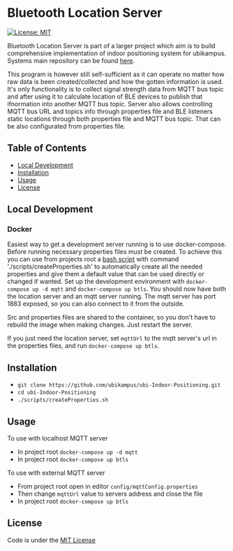 # Bluetooth Location Server

[![License: MIT](https://img.shields.io/badge/License-MIT-green.svg)](https://opensource.org/licenses/MIT)

Bluetooth Location Server is part of a larger project which aim is to build comprehensive implementation of indoor positioning system for ubikampus. Systems main repository can be found [here](https://github.com/ubikampus/ubi-Indoor-Positioning).

This program is however still self-sufficient as it can operate no matter how raw data is been created/collected and how the gotten information is used. It's only functionality is to collect signal strength data from MQTT bus topic and after using it to calculate location of BLE devices to publish that ifnormation into another MQTT bus topic. Server also allows controlling MQTT bus URL and topics info through properties file and BLE listeners static locations through both properties file and MQTT bus topic. That can be also configurated from properties file. 

## Table of Contents <a name="table-of-contents"/>

*  [Local Development](#local-development)
*  [Installation](#installation)
*  [Usage](#usage)
*  [License](#license)

## Local Development

### Docker

Easiest way to get a development server running is to use docker-compose.
Before running necessary properties files must be created. 
To achieve this you can use from projects root a [bash script](https://github.com/ubikampus/Bluetooth-location-server/blob/master/scripts/createProperties.sh) with command './scripts/createProperties.sh' 
to automatically create all the needed properties and give them a default value that can be used directly or changed if wanted.
Set up the development environment with `docker-compose up -d mqtt` and `docker-compose up btls`.
You should now have both the location server and an mqtt server running.
The mqtt server has port 1883 exposed, so you can also connect to it from the outside.

Src and properties files are shared to the container, so you don't have to rebuild the image when making changes. Just restart the server.

If you just need the location server, set `mqttUrl` to the mqtt server's url in the properties files, and run `docker-compose up btls`.

## Installation

*  `git clone https://github.com/ubikampus/ubi-Indoor-Positioning.git`
*  `cd ubi-Indoor-Positioning`
*  `./scripts/createProperties.sh`

## Usage

To use with localhost MQTT server

*  In project root `docker-compose up -d mqtt`
*  In project root `docker-compose up btls`

To use with external MQTT server

*  From project root open in editor `config/mqttConfig.properties`
*  Then change `mqttUrl` value to servers address and close the file
*  In project root `docker-compose up btls`

## License

Code is under the [MIT License](https://github.com/ubikampus/Bluetooth-Location-Server/blob/master/LICENSE)



